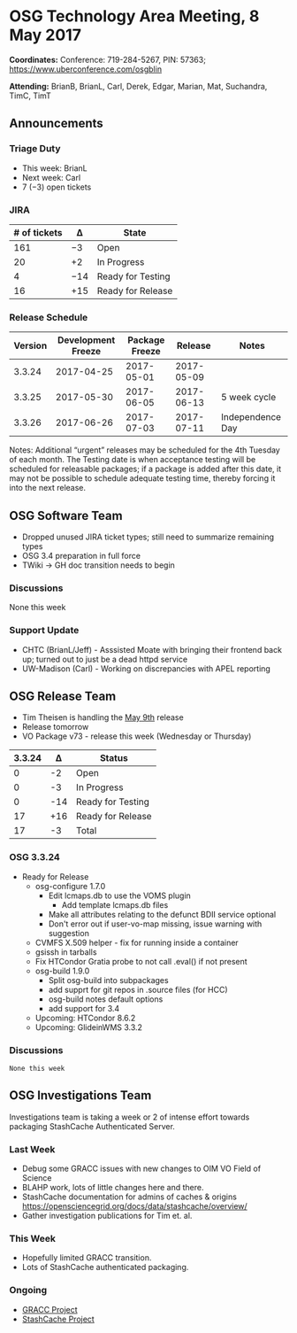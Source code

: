 # OSG Technology Area Meeting,  8 May 2017

**Coordinates:** Conference: 719-284-5267, PIN: 57363; <https://www.uberconference.com/osgblin>  

**Attending:** BrianB, BrianL, Carl, Derek, Edgar, Marian, Mat, Suchandra, TimC, TimT  


## Announcements


### Triage Duty

-   This week: BrianL
-   Next week: Carl
-   7 (&minus;3) open tickets


### JIRA

| # of tickets | &Delta;   | State             |
|------------ |--------- |----------------- |
| 161          | &minus;3  | Open              |
| 20           | +2        | In Progress       |
| 4            | &minus;14 | Ready for Testing |
| 16           | +15       | Ready for Release |


### Release Schedule

| Version | Development Freeze | Package Freeze | Release    | Notes            |
|------- |------------------ |-------------- |---------- |---------------- |
| 3.3.24  | 2017-04-25         | 2017-05-01     | 2017-05-09 |                  |
| 3.3.25  | 2017-05-30         | 2017-06-05     | 2017-06-13 | 5 week cycle     |
| 3.3.26  | 2017-06-26         | 2017-07-03     | 2017-07-11 | Independence Day |

Notes: Additional “urgent” releases may be scheduled for the 4th Tuesday of each month. The Testing date is when acceptance testing will be scheduled for releasable packages; if a package is added after this date, it may not be possible to schedule adequate testing time, thereby forcing it into the next release.  


## OSG Software Team

-   Dropped unused JIRA ticket types; still need to summarize remaining types
-   OSG 3.4 preparation in full force
-   TWiki -> GH doc transition needs to begin

### Discussions

None this week  


### Support Update

-   CHTC (BrianL/Jeff) - Asssisted Moate with bringing their frontend back up; turned out to just be a dead httpd service
-   UW-Madison (Carl) - Working on discrepancies with APEL reporting

## OSG Release Team
-   Tim Theisen is handling the [May 9th](https://jira.opensciencegrid.org/issues/?filter=15254&jql=project%20%3D%20SOFTWARE%20AND%20labels%20%3D%203.3.24%20ORDER%20BY%20status%20ASC%2C%20priority%20DESC%2C%20assignee%20ASC) release
-   Release tomorrow
-   VO Package v73 - release this week (Wednesday or Thursday)

| 3.3.24 | &Delta; | Status            |
| ------ | ------- | ----------------- |
| 0      | -2      | Open              |
| 0      | -3      | In Progress       |
| 0      | -14     | Ready for Testing |
| 17     | +16     | Ready for Release |
| 17     | -3      | Total             |


### OSG 3.3.24
-   Ready for Release  
    -   osg-configure 1.7.0
        -   Edit lcmaps.db to use the VOMS plugin
            -   Add template lcmaps.db files
        -   Make all attributes relating to the defunct BDII service optional
        -   Don't error out if user-vo-map missing, issue warning with suggestion
    -   CVMFS X.509 helper - fix for running inside a container
    -   gsissh in tarballs
    -   Fix HTCondor Gratia probe to not call .eval() if not present
    -   osg-build 1.9.0
        -   Split osg-build into subpackages
        -   add supprt for git repos in .source files (for HCC)
        -   osg-build notes default options
        -   add support for 3.4   
    -   Upcoming: HTCondor 8.6.2
    -   Upcoming: GlideinWMS 3.3.2

### Discussions
    None this week

## OSG Investigations Team
Investigations team is taking a week or 2 of intense effort towards packaging StashCache Authenticated Server.

### Last Week
- Debug some GRACC issues with new changes to OIM VO Field of Science
- BLAHP work, lots of little changes here and there.
- StashCache documentation for admins of caches & origins https://opensciencegrid.org/docs/data/stashcache/overview/
- Gather investigation publications for Tim et. al.

### This Week
- Hopefully limited GRACC transition.
- Lots of StashCache authenticated packaging.


### Ongoing
- [GRACC Project](https://jira.opensciencegrid.org/projects/GRACC/)
- [StashCache Project](https://jira.opensciencegrid.org/projects/STAS/)


